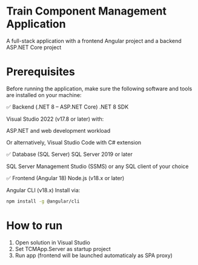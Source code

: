 # Train Component Management Application
A full-stack application with a frontend Angular project and a backend ASP.NET Core project

# Prerequisites
Before running the application, make sure the following software and tools are installed on your machine:

✅ Backend (.NET 8 – ASP.NET Core)
.NET 8 SDK

Visual Studio 2022 (v17.8 or later) with:

ASP.NET and web development workload

Or alternatively, Visual Studio Code with C# extension

✅ Database (SQL Server)
SQL Server 2019 or later

SQL Server Management Studio (SSMS) or any SQL client of your choice

✅ Frontend (Angular 18)
Node.js (v18.x or later)

Angular CLI (v18.x)
Install via:

```bash
npm install -g @angular/cli
```

# How to run
1. Open solution in Visual Studio
2. Set TCMApp.Server as startup project
3. Run app (frontend will be launched automaticaly as SPA proxy)
